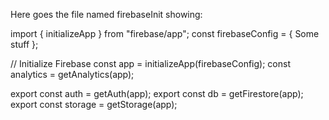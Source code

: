 Here goes the file named firebaseInit showing:

import { initializeApp } from "firebase/app";
const firebaseConfig = {
Some stuff
};

// Initialize Firebase
const app = initializeApp(firebaseConfig);
const analytics = getAnalytics(app);

export const auth = getAuth(app);
export const db = getFirestore(app);
export const storage = getStorage(app);
